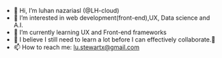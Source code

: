- 👋 Hi, I’m luhan nazariasl (@LH-cloud)
- 👀 I’m interested in web development(front-end),UX, Data science and A.I.
- 🌱 I’m currently learning UX and Front-end frameworks
- 💞️ I believe I still need to learn a lot before I can effectively collaborate.🙂
- 📫 How to reach me: lu.stewartx@gmail.com

<!---
LH-cloud/LH-cloud is a ✨ special ✨ repository because its `README.md` (this file) appears on your GitHub profile.
You can click the Preview link to take a look at your changes.
--->
